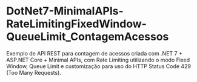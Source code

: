 # DotNet7-MinimalAPIs-RateLimitingFixedWindow-QueueLimit_ContagemAcessos
Exemplo de API REST para contagem de acessos criada com .NET 7 + ASP.NET Core + Minimal APIs, com Rate Limiting utilizando o modo Fixed Window, Queue Limit e customização para uso do HTTP Status Code 429 (Too Many Requests).
